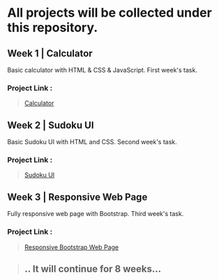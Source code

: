 <h1> All projects will be collected under this repository.</h1>

## Week 1 | Calculator
Basic calculator with HTML & CSS & JavaScript. First week's task.
### Project Link :
> <a href="https://kmlisler.github.io/React.js-Bootcamp/Week%201%20-%20Calculator/"> Calculator </a>
## Week 2 | Sudoku UI
Basic Sudoku UI with HTML and CSS. Second week's task.
### Project Link :
> <a href="https://kmlisler.github.io/React.js-Bootcamp//Week%202%20-%20Sudoku%20UI/"> Sudoku UI </a>

## Week 3 | Responsive Web Page
Fully responsive web page with Bootstrap. Third week's task.
### Project Link :
> <a href="https://kmlisler.github.io/React.js-Bootcamp/Week%203%20-%20Responsive%20Web%20Page/"> Responsive Bootstrap Web Page </a>



> ## .. It will continue for 8 weeks...
